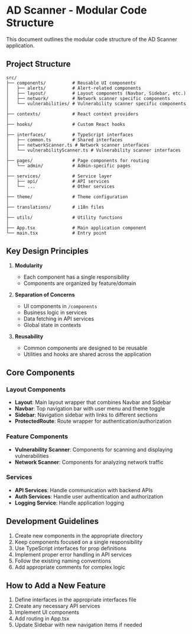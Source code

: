 # AD Scanner - Modular Code Structure

This document outlines the modular code structure of the AD Scanner application.

## Project Structure

```
src/
├── components/          # Reusable UI components
│   ├── alerts/          # Alert-related components  
│   ├── layout/          # Layout components (Navbar, Sidebar, etc.)
│   ├── network/         # Network scanner specific components
│   └── vulnerabilities/ # Vulnerability scanner specific components
│
├── contexts/            # React context providers
│
├── hooks/               # Custom React hooks
│
├── interfaces/          # TypeScript interfaces
│   ├── common.ts        # Shared interfaces
│   ├── networkScanner.ts # Network scanner interfaces
│   └── vulnerabilityScanner.ts # Vulnerability scanner interfaces
│
├── pages/               # Page components for routing
│   └── admin/           # Admin-specific pages
│
├── services/            # Service layer
│   ├── api/             # API services
│   └── ...              # Other services
│
├── theme/               # Theme configuration
│
├── translations/        # i18n files
│
├── utils/               # Utility functions
│
├── App.tsx              # Main application component
└── main.tsx             # Entry point
```

## Key Design Principles

1. **Modularity**
   - Each component has a single responsibility
   - Components are organized by feature/domain

2. **Separation of Concerns**
   - UI components in `/components`
   - Business logic in services
   - Data fetching in API services
   - Global state in contexts

3. **Reusability**
   - Common components are designed to be reusable
   - Utilities and hooks are shared across the application

## Core Components

### Layout Components

- **Layout**: Main layout wrapper that combines Navbar and Sidebar
- **Navbar**: Top navigation bar with user menu and theme toggle
- **Sidebar**: Navigation sidebar with links to different sections
- **ProtectedRoute**: Route wrapper for authentication/authorization

### Feature Components

- **Vulnerability Scanner**: Components for scanning and displaying vulnerabilities
- **Network Scanner**: Components for analyzing network traffic

### Services

- **API Services**: Handle communication with backend APIs
- **Auth Services**: Handle user authentication and authorization
- **Logging Service**: Handle application logging

## Development Guidelines

1. Create new components in the appropriate directory
2. Keep components focused on a single responsibility
3. Use TypeScript interfaces for prop definitions
4. Implement proper error handling in API services
5. Follow the existing naming conventions
6. Add appropriate comments for complex logic

## How to Add a New Feature

1. Define interfaces in the appropriate interfaces file
2. Create any necessary API services
3. Implement UI components
4. Add routing in App.tsx
5. Update Sidebar with new navigation items if needed 
